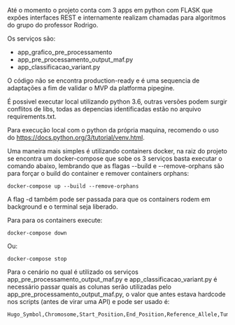 Até o momento o projeto conta com 3 apps em python com FLASK que expões interfaces REST
e internamente realizam chamadas para algoritmos do grupo do professor Rodrigo.

Os serviços são: 
- app_grafico_pre_processamento
- app_pre_processamento_output_maf.py 
- app_classificacao_variant.py

O código não se encontra production-ready e é uma sequencia de adaptações a fim de validar o MVP
da platforma pipegine.


É possivel executar local utilizando python 3.6, outras versões podem surgir conflitos de libs, todas as
depencias identificadas estão no arquivo requirements.txt. 

Para execução local com o python da própria maquina, recomendo o uso do https://docs.python.org/3/tutorial/venv.html.


Uma maneira mais simples é utilizando containers docker, na raiz do projeto se encontra um docker-compose que sobe os 3 serviços basta executar o comando abaixo, lembrando que as flagas --build e --remove-orphans são para forçar o build do container e remover containers orphans:

```
docker-compose up --build --remove-orphans
```

A flag -d também pode ser passada para que os containers rodem em background e o terminal seja liberado.

Para para os containers execute:

```
docker-compose down
```

Ou:

```
docker-compose stop
```


Para o cenário no qual é utilizado os serviços app_pre_processamento_output_maf.py e app_classificacao_variant.py é necessário passar quais as colunas serão utilizadas pelo app_pre_processamento_output_maf.py, o valor que antes estava hardcode nos scripts (antes de virar uma API) e pode ser usado é:
```
Hugo_Symbol,Chromosome,Start_Position,End_Position,Reference_Allele,Tumor_Seq_Allele2,Variant_Classification,Variant_Type,Tumor_Sample_Barcode
```
